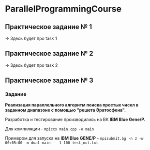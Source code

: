 # ParallelProgrammingCourse


## Практическое задание № 1 
-> Здесь будет про task 1 
## Практическое задание № 2
-> Здесь будет про task 2
## Практическое задание № 3 
### Задание
__Реализация параллельного алгоритм поиска простых чисел в заданном диапазоне с помощью "решета Эратосфена".__

Разработка и тестирование производились на ВК **IBM Blue Gene/P.**

Для компиляции - `mpicxx main.cpp -o main`

Примером для запуска на **IBM Blue GENE/P** - `mpisubmit.bg -n 3 -w 00:05:00 -m dual main -- 1 100 test_out.txt`
